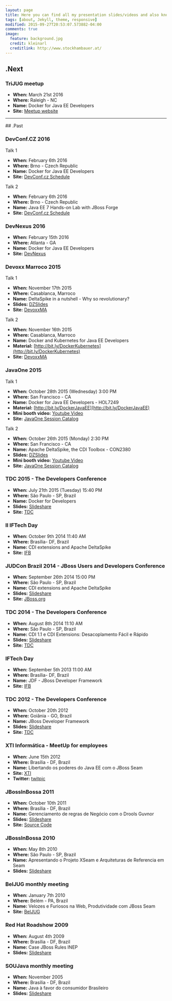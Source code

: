 ```yaml
---
layout: page
title: Here you can find all my presentation slides/videos and also know where you can find me in the future.
tags: [about, Jekyll, theme, responsive]
modified: 2015-09-27T20:53:07.573882-04:00
comments: true
image:
  feature: background.jpg
  credit: kleinarl
  creditlink: http://www.stockhambauer.at/
---
```


## .Next



### TriJUG meetup
- **When:** March 21st 2016
- **Where:** Raleigh - NC
- **Name:** Docker for Java EE Developers
- **Site:** [Meetup website](http://www.meetup.com/pt-BR/Triangle-Java-Users-Group/events/226005003/?eventId=226005003)

<hr>
## .Past

### DevConf.CZ 2016

Talk 1

- **When:** February 6th 2016
- **Where:** Brno - Czech Republic
- **Name:** Docker for Java EE Developers
- **Site:** [DevConf.cz Schedule](https://devconfcz2016.sched.org/event/5m0d/docker-for-java-ee-developers)

Talk 2

- **When:** February 6th 2016
- **Where:** Brno - Czech Republic
- **Name:** Java EE 7 Hands-on Lab with JBoss Forge
- **Site:** [DevConf.cz Schedule](https://devconfcz2016.sched.org/event/5m0x/java-ee-7-hands-on-lab-with-jboss-forge)

### DevNexus 2016
- **When:** February 15th 2016
- **Where:** Atlanta - GA
- **Name:** Docker for Java EE Developers
- **Site:** [DevNexus](https://www.devnexus.com/s/devnexus2016/presentations#id-5423)

### Devoxx Marroco 2015

Talk 1

- **When:** November 17th 2015
- **Where:** Casablanca, Marroco
- **Name:** DeltaSpike in a nutshell - Why so revolutionary?
- **Slides:** [DZSlides](http://rafabene.com/deltaspike-cdi-toolbox/)
- **Site:** [DevoxxMA](http://cfp.devoxx.ma/2015/talk/CLL-0718/DeltaSpike_in_a_nutshell_-_Why_so_revolutionary%3F)

Talk 2

- **When:** November 16th 2015
- **Where:** Casablanca, Marroco
- **Name:** Docker and Kubernetes for Java EE Developers
- **Material:** [http://bit.ly/DockerKubernetes](http://bit.ly/DockerKubernetes)
- **Site:** [DevoxxMA](http://cfp.devoxx.ma/2015/talk/KWW-1312/Docker_and_Kubernetes_for_Java_EE_Developers)

### JavaOne 2015

Talk 1

- **When:** October 28th 2015 (Wednesday) 3:00 PM
- **Where:** San Francisco - CA
- **Name:** Docker for Java EE Developers - HOL7249
- **Material:** [http://bit.ly/DockerJavaEE](http://bit.ly/DockerJavaEE)
- **Mini booth video:** [Youtube Video](https://www.youtube.com/watch?v=pxVPkfT8DKo)
- **Site:** [JavaOne Session Catalog](https://events.rainfocus.com/oow15/catalog/oracle.jsp?search=HOL7249&search.event=openworldEvent&search.event=javaoneEvent)

Talk 2

- **When:** October 26th 2015 (Monday) 2:30 PM
- **Where:** San Francisco - CA
- **Name:** Apache DeltaSpike, the CDI Toolbox - CON2380
- **Slides:** [DZSlides](http://rafabene.com/deltaspike-cdi-toolbox/)
- **Mini booth video:** [Youtube Video](https://www.youtube.com/watch?v=3McmEi3cs_s)
- **Site:** [JavaOne Session Catalog](https://events.rainfocus.com/oow15/catalog/oracle.jsp?search=CON2380&search.event=javaoneEvent)

### TDC 2015 - The Developers Conference
- **When:** July 21th 2015 (Tuesday) 15:40 PM
- **Where:** São Paulo - SP, Brazil
- **Name:** Docker for Developers
- **Slides:** [Slideshare](http://www.slideshare.net/RafaelBenevides1/docker-for-java-developers)
- **Site:** [TDC](http://www.thedevelopersconference.com.br/tdc/2014/saopaulo/trilha-devops)

### II IFTech Day
- **When:** October 9th 2014  11:40 AM
- **Where:** Brasília- DF, Brazil
- **Name:** CDI extensions and Apache DeltaSpike
- **Site:** [IFB](http://www.ifb.edu.br/reitoria/reitoria/noticiasreitoria/7710-ifb-realiza-ii-iftechday)

### JUDCon Brazil 2014 - JBoss Users and Developers Conference
- **When:** September 26th 2014  15:00 PM
- **Where:** São Paulo - SP, Brazil
- **Name:** CDI extensions and Apache DeltaSpike
- **Slides:** [Slideshare](http://www.slideshare.net/RafaelBenevides1/cdi-extensions-e-deltaspike)
- **Site:** [JBoss.org](http://www.jboss.org/pt_BR/events/JUDCon/2014/brazil/agenda.html#CDI)

### TDC  2014 - The Developers Conference
- **When:** August 8th 2014  11:10 AM
- **Where:** São Paulo - SP, Brazil
- **Name:** CDI 1.1 e CDI Extensions: Desacoplamento Fácil e Rápido
- **Slides:** [Slideshare](http://www.slideshare.net/RafaelBenevides1/tdc-2014-sp-e-o-deltaspike)
- **Site:** [TDC](http://www.thedevelopersconference.com.br/tdc/2014/saopaulo/trilha-javaee)

### IFTech Day
- **When:** September 5th 2013  11:00 AM
- **Where:** Brasília- DF, Brazil
- **Name:** JDF - JBoss Developer Framework
- **Site:** [IFB](https://www.ifb.edu.br/attachments/5410_IFTechDay%20(1).pdf)

### TDC  2012 - The Developers Conference
- **When:** October 20th 2012
- **Where:** Goiânia - GO, Brazil
- **Name:** JBoss Developer Framework
- **Slides:** [Slideshare](http://www.slideshare.net/RafaelBenevides1/apresentao-jdf-no-tdc-2012)
- **Site:** [TDC](http://www.thedevelopersconference.com.br/tdc/2012/index.html#goiania)

### XTI Informática - MeetUp for employees
- **When:** June 15th 2012
- **Where:** Brasília - DF, Brazil
- **Name:** Libertando os poderes do Java EE com o JBoss Seam
- **Site:** [XTI](http://www.xti.com.br/noticias/meetup-xti-redhat.htm)
- **Twitter:** [twitpic](http://twitpic.com/a0ibfe)

### JBossInBossa 2011
- **When:** October 10th 2011
- **Where:** Brasília - DF, Brazil
- **Name:** Gerenciamento de regras de Negócio com o Drools Guvnor
- **Slides:** [Slideshare](http://www.slideshare.net/RafaelBenevides1/jbossinbossa-2011-brms)
- **Site:** [Source Code](https://github.com/rafabene/JBossInBossa)

### JBossInBossa 2010
- **When:** May 8th 2010
- **Where:** São Paulo - SP, Brazil
- **Name:** Apresentando o Projeto XSeam e Arquiteturas de Referencia em Seam
- **Slides:** [Slideshare](http://www.slideshare.net/RafaelBenevides1/jbossinbossa-2010)

### BelJUG monthly meeting
- **When:** January 7th 2010
- **Where:** Belém - PA, Brazil
- **Name:** Velozes e Furiosos na Web, Produtividade com JBoss Seam
- **Site:** [BelJUG](https://sites.google.com/a/beljug.com.br/site/eventos/reunioes/janeiro-2010)

### Red Hat Roadshow 2009
- **When:** August 4th 2009
- **Where:** Brasília - DF, Brazil
- **Name:** Case JBoss Rules INEP
- **Slides:** [Slideshare](http://www.slideshare.net/RafaelBenevides1/red-hat-roadshow-2009)

### SOUJava monthly meeting
- **When:** November 2005
- **Where:** Brasília - DF, Brazil
- **Name:** Java à favor do consumidor Brasileiro
- **Slides:** [Slideshare](http://www.slideshare.net/RafaelBenevides1/reunio-soujava-bsb-2005-java-a-favor-do-consumidor-brasileiro)

